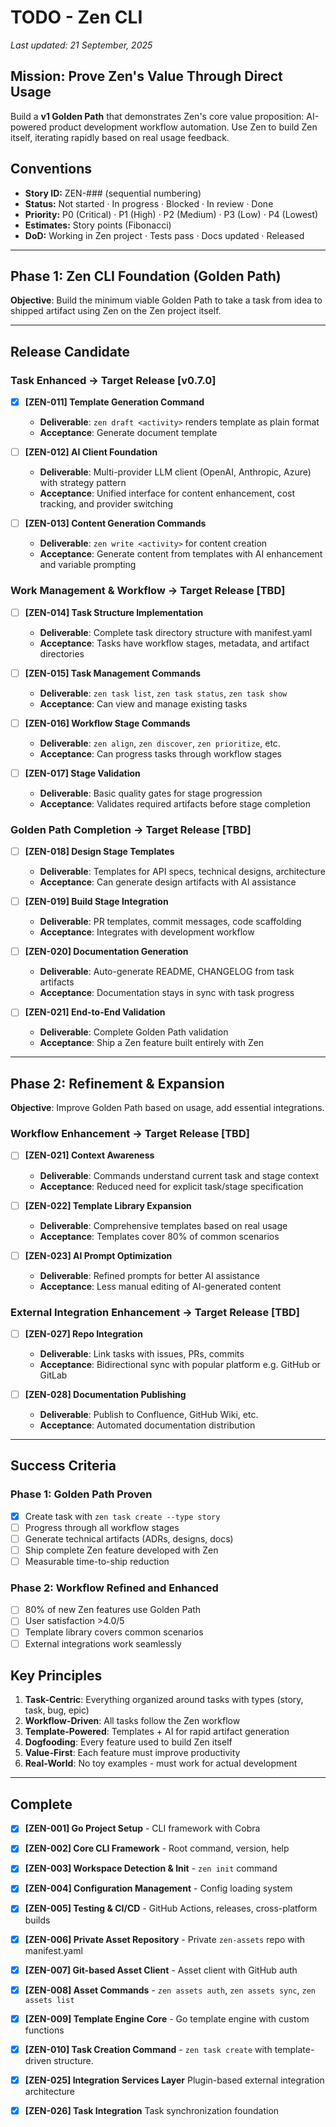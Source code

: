 # TODO - Zen CLI

_Last updated: 21 September, 2025_

## Mission: Prove Zen's Value Through Direct Usage

Build a **v1 Golden Path** that demonstrates Zen's core value proposition: AI-powered product development workflow automation. Use Zen to build Zen itself, iterating rapidly based on real usage feedback.

## Conventions

- **Story ID:** ZEN-### (sequential numbering)
- **Status:** Not started · In progress · Blocked · In review · Done
- **Priority:** P0 (Critical) · P1 (High) · P2 (Medium) · P3 (Low) · P4 (Lowest)
- **Estimates:** Story points (Fibonacci)
- **DoD:** Working in Zen project · Tests pass · Docs updated · Released

---

## Phase 1: Zen CLI Foundation (Golden Path)

**Objective**: Build the minimum viable Golden Path to take a task from idea to shipped artifact using Zen on the Zen project itself.

---

## Release Candidate

### **Task Enhanced** → Target Release [v0.7.0]

- [x] **[ZEN-011] Template Generation Command**
  - **Deliverable**: `zen draft <activity>` renders template as plain format
  - **Acceptance**: Generate document template

- [ ] **[ZEN-012] AI Client Foundation**
  - **Deliverable**: Multi-provider LLM client (OpenAI, Anthropic, Azure) with strategy pattern
  - **Acceptance**: Unified interface for content enhancement, cost tracking, and provider switching

- [ ] **[ZEN-013] Content Generation Commands**
  - **Deliverable**: `zen write <activity>` for content creation
  - **Acceptance**: Generate content from templates with AI enhancement and variable prompting

### **Work Management & Workflow** → Target Release [TBD]

- [ ] **[ZEN-014] Task Structure Implementation**
  - **Deliverable**: Complete task directory structure with manifest.yaml
  - **Acceptance**: Tasks have workflow stages, metadata, and artifact directories

- [ ] **[ZEN-015] Task Management Commands**
  - **Deliverable**: `zen task list`, `zen task status`, `zen task show`
  - **Acceptance**: Can view and manage existing tasks

- [ ] **[ZEN-016] Workflow Stage Commands**
  - **Deliverable**: `zen align`, `zen discover`, `zen prioritize`, etc.
  - **Acceptance**: Can progress tasks through workflow stages

- [ ] **[ZEN-017] Stage Validation**
  - **Deliverable**: Basic quality gates for stage progression
  - **Acceptance**: Validates required artifacts before stage completion

### **Golden Path Completion** → Target Release [TBD]

- [ ] **[ZEN-018] Design Stage Templates**
  - **Deliverable**: Templates for API specs, technical designs, architecture
  - **Acceptance**: Can generate design artifacts with AI assistance

- [ ] **[ZEN-019] Build Stage Integration**
  - **Deliverable**: PR templates, commit messages, code scaffolding
  - **Acceptance**: Integrates with development workflow

- [ ] **[ZEN-020] Documentation Generation**
  - **Deliverable**: Auto-generate README, CHANGELOG from task artifacts
  - **Acceptance**: Documentation stays in sync with task progress

- [ ] **[ZEN-021] End-to-End Validation**
  - **Deliverable**: Complete Golden Path validation
  - **Acceptance**: Ship a Zen feature built entirely with Zen

---

## Phase 2: Refinement & Expansion

**Objective**: Improve Golden Path based on usage, add essential integrations.

### **Workflow Enhancement** → Target Release [TBD]

- [ ] **[ZEN-021] Context Awareness**
  - **Deliverable**: Commands understand current task and stage context
  - **Acceptance**: Reduced need for explicit task/stage specification

- [ ] **[ZEN-022] Template Library Expansion**
  - **Deliverable**: Comprehensive templates based on real usage
  - **Acceptance**: Templates cover 80% of common scenarios

- [ ] **[ZEN-023] AI Prompt Optimization**
  - **Deliverable**: Refined prompts for better AI assistance
  - **Acceptance**: Less manual editing of AI-generated content

### **External Integration Enhancement** → Target Release [TBD]

- [ ] **[ZEN-027] Repo Integration**
  - **Deliverable**: Link tasks with issues, PRs, commits
  - **Acceptance**: Bidirectional sync with popular platform e.g. GitHub or GitLab

- [ ] **[ZEN-028] Documentation Publishing**
  - **Deliverable**: Publish to Confluence, GitHub Wiki, etc.
  - **Acceptance**: Automated documentation distribution

---

## Success Criteria

### Phase 1: Golden Path Proven
- [x] Create task with `zen task create --type story`
- [ ] Progress through all workflow stages
- [ ] Generate technical artifacts (ADRs, designs, docs)
- [ ] Ship complete Zen feature developed with Zen
- [ ] Measurable time-to-ship reduction

### Phase 2: Workflow Refined and Enhanced  
- [ ] 80% of new Zen features use Golden Path
- [ ] User satisfaction >4.0/5
- [ ] Template library covers common scenarios
- [ ] External integrations work seamlessly

## Key Principles

1. **Task-Centric**: Everything organized around tasks with types (story, task, bug, epic)
2. **Workflow-Driven**: All tasks follow the Zen workflow
3. **Template-Powered**: Templates + AI for rapid artifact generation
4. **Dogfooding**: Every feature used to build Zen itself
5. **Value-First**: Each feature must improve productivity
6. **Real-World**: No toy examples - must work for actual development

---

## Complete
- [x] **[ZEN-001] Go Project Setup** - CLI framework with Cobra
- [x] **[ZEN-002] Core CLI Framework** - Root command, version, help
- [x] **[ZEN-003] Workspace Detection & Init** - `zen init` command
- [x] **[ZEN-004] Configuration Management** - Config loading system
- [x] **[ZEN-005] Testing & CI/CD** - GitHub Actions, releases, cross-platform builds

- [x] **[ZEN-006] Private Asset Repository** - Private `zen-assets` repo with manifest.yaml
- [x] **[ZEN-007] Git-based Asset Client** - Asset client with GitHub auth
- [x] **[ZEN-008] Asset Commands** - `zen assets auth`, `zen assets sync`, `zen assets list`

- [x] **[ZEN-009] Template Engine Core** - Go template engine with custom functions
- [x] **[ZEN-010] Task Creation Command** - `zen task create` with template-driven structure.

- [x] **[ZEN-025] Integration Services Layer** Plugin-based external integration architecture
- [x] **[ZEN-026] Task Integration** Task synchronization foundation
